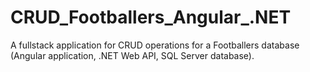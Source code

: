 # CRUD_Footballers_Angular_.NET
A fullstack application for CRUD operations for a Footballers database (Angular application, .NET Web API, SQL Server database).
